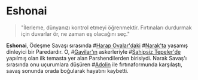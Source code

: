 # Eshonai

> "İlerleme, dünyanızı kontrol etmeyi öğrenmektir. Fırtınaları durdurmak için duvarlar ör, ne zaman eş olacağını seç."

**Eshonai**,  Ödeşme Savaşı sırasında #[Harap Ovalar'daki](locations/shattered-plains) #[Narak'ta](locations/narak) yaşamış dinleyici bir Paredardır. O, #[Gavilar'ın](characters/gavilar) askerleriyle #[Sahipsiz Tepeler'de](locations/unclaimed-hills) yapılmış olan ilk temasta yer alan Parshendilerden birisiydi. Narak Savaş'ı sırasında onu uçurumlara düşüren #[Adolin](characters/adolin) ile fırtınaformunda karşılaştı, savaş sonunda orada boğularak hayatını kaybetti.
